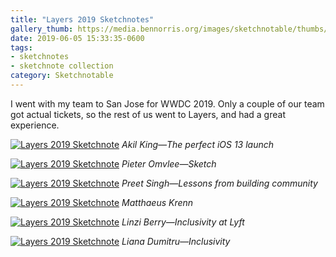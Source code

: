 ```yaml
---
title: "Layers 2019 Sketchnotes"
gallery_thumb: https://media.bennorris.org/images/sketchnotable/thumbs/layers-2019-king.jpg
date: 2019-06-05 15:33:35-0600
tags:
- sketchnotes
- sketchnote collection
category: Sketchnotable
---
```


I went with my team to San Jose for WWDC 2019. Only a couple of our team got actual tickets, so the rest of us went to Layers, and had a great experience.

[![Layers 2019 Sketchnote](https://media.bennorris.org/images/sketchnotable/layers-2019/layers-2019-king.jpg)](https://media.bennorris.org/images/sketchnotable/layers-2019/layers-2019-king.jpg)
_Akil King—The perfect iOS 13 launch_

[![Layers 2019 Sketchnote](https://media.bennorris.org/images/sketchnotable/layers-2019/layers-2019-omvlee.jpg)](https://media.bennorris.org/images/sketchnotable/layers-2019/layers-2019-omvlee.jpg)
_Pieter Omvlee—Sketch_

[![Layers 2019 Sketchnote](https://media.bennorris.org/images/sketchnotable/layers-2019/layers-2019-singh.jpg)](https://media.bennorris.org/images/sketchnotable/layers-2019/layers-2019-singh.jpg)
_Preet Singh—Lessons from building community_

[![Layers 2019 Sketchnote](https://media.bennorris.org/images/sketchnotable/layers-2019/layers-2019-krenn.jpg)](https://media.bennorris.org/images/sketchnotable/layers-2019/layers-2019-krenn.jpg)
_Matthaeus Krenn_

[![Layers 2019 Sketchnote](https://media.bennorris.org/images/sketchnotable/layers-2019/layers-2019-berry.jpg)](https://media.bennorris.org/images/sketchnotable/layers-2019/layers-2019-berry.jpg)
_Linzi Berry—Inclusivity at Lyft_

[![Layers 2019 Sketchnote](https://media.bennorris.org/images/sketchnotable/layers-2019/layers-2019-dumitru.jpg)](https://media.bennorris.org/images/sketchnotable/layers-2019/layers-2019-dumitru.jpg)
_Liana Dumitru—Inclusivity_